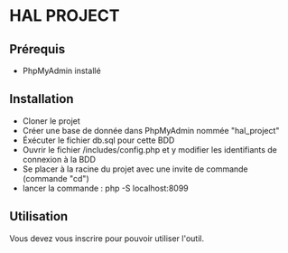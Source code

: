 # HAL PROJECT

## Prérequis

- PhpMyAdmin installé

## Installation

- Cloner le projet
- Créer une base de donnée dans PhpMyAdmin nommée "hal_project"
- Éxécuter le fichier db.sql pour cette BDD
- Ouvrir le fichier /includes/config.php et y modifier les identifiants de connexion à la BDD
- Se placer à la racine du projet avec une invite de commande (commande "cd")
- lancer la commande : php -S localhost:8099

## Utilisation

Vous devez vous inscrire pour pouvoir utiliser l'outil.
